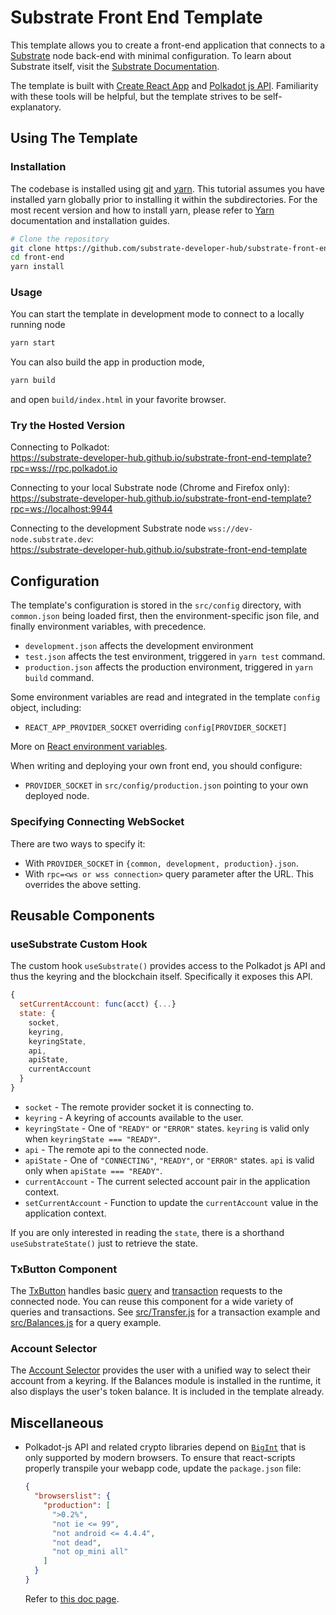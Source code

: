 # Substrate Front End Template

This template allows you to create a front-end application that connects to a
[Substrate](https://github.com/paritytech/substrate) node back-end with minimal
configuration. To learn about Substrate itself, visit the
[Substrate Documentation](https://docs.substrate.io).

The template is built with [Create React App](https://github.com/facebook/create-react-app)
and [Polkadot js API](https://polkadot.js.org/docs/api/). Familiarity with these tools
will be helpful, but the template strives to be self-explanatory.

## Using The Template

### Installation

The codebase is installed using [git](https://git-scm.com/) and [yarn](https://yarnpkg.com/). This tutorial assumes you have installed yarn globally prior to installing it within the subdirectories. For the most recent version and how to install yarn, please refer to [Yarn](https://yarnpkg.com/) documentation and installation guides.

```bash
# Clone the repository
git clone https://github.com/substrate-developer-hub/substrate-front-end-template.git
cd front-end
yarn install
```

### Usage

You can start the template in development mode to connect to a locally running node

```bash
yarn start
```

You can also build the app in production mode,

```bash
yarn build
```

and open `build/index.html` in your favorite browser.

### Try the Hosted Version

Connecting to Polkadot:<br/>
https://substrate-developer-hub.github.io/substrate-front-end-template?rpc=wss://rpc.polkadot.io

Connecting to your local Substrate node (Chrome and Firefox only):<br/>
https://substrate-developer-hub.github.io/substrate-front-end-template?rpc=ws://localhost:9944

Connecting to the development Substrate node `wss://dev-node.substrate.dev`:<br/>
https://substrate-developer-hub.github.io/substrate-front-end-template


## Configuration

The template's configuration is stored in the `src/config` directory, with
`common.json` being loaded first, then the environment-specific json file,
and finally environment variables, with precedence.

- `development.json` affects the development environment
- `test.json` affects the test environment, triggered in `yarn test` command.
- `production.json` affects the production environment, triggered in
  `yarn build` command.

Some environment variables are read and integrated in the template `config` object,
including:

- `REACT_APP_PROVIDER_SOCKET` overriding `config[PROVIDER_SOCKET]`

More on [React environment variables](https://create-react-app.dev/docs/adding-custom-environment-variables).

When writing and deploying your own front end, you should configure:

- `PROVIDER_SOCKET` in `src/config/production.json` pointing to your own
  deployed node.

### Specifying Connecting WebSocket

There are two ways to specify it:

- With `PROVIDER_SOCKET` in `{common, development, production}.json`.
- With `rpc=<ws or wss connection>` query parameter after the URL. This overrides the above setting.

## Reusable Components

### useSubstrate Custom Hook

The custom hook `useSubstrate()` provides access to the Polkadot js API and thus the
keyring and the blockchain itself. Specifically it exposes this API.

```js
{
  setCurrentAccount: func(acct) {...}
  state: {
    socket,
    keyring,
    keyringState,
    api,
    apiState,
    currentAccount
  }
}
```

- `socket` - The remote provider socket it is connecting to.
- `keyring` - A keyring of accounts available to the user.
- `keyringState` - One of `"READY"` or `"ERROR"` states. `keyring` is valid
  only when `keyringState === "READY"`.
- `api` - The remote api to the connected node.
- `apiState` - One of `"CONNECTING"`, `"READY"`, or `"ERROR"` states. `api` is valid
  only when `apiState === "READY"`.
- `currentAccount` - The current selected account pair in the application context.
- `setCurrentAccount` - Function to update the `currentAccount` value in the application context.

If you are only interested in reading the `state`, there is a shorthand `useSubstrateState()` just to retrieve the state.

### TxButton Component

The [TxButton](./src/substrate-lib/components/TxButton.js) handles basic [query](https://polkadot.js.org/docs/api/start/api.query) and [transaction](https://polkadot.js.org/docs/api/start/api.tx) requests to the connected node.
You can reuse this component for a wide variety of queries and transactions. See [src/Transfer.js](./src/Transfer.js) for a transaction example and [src/Balances.js](./src/ChainState.js) for a query example.

### Account Selector

The [Account Selector](./src/AccountSelector.js) provides the user with a unified way to
select their account from a keyring. If the Balances module is installed in the runtime,
it also displays the user's token balance. It is included in the template already.

## Miscellaneous

- Polkadot-js API and related crypto libraries depend on [`BigInt`](https://developer.mozilla.org/en-US/docs/Web/JavaScript/Reference/Global_Objects/BigInt) that is only supported by modern browsers. To ensure that react-scripts properly transpile your webapp code, update the `package.json` file:

  ```json
  {
    "browserslist": {
      "production": [
        ">0.2%",
        "not ie <= 99",
        "not android <= 4.4.4",
        "not dead",
        "not op_mini all"
      ]
    }
  }
  ```

  Refer to [this doc page](https://github.com/vacp2p/docs.wakuconnect.dev/blob/develop/content/docs/guides/07_reactjs_relay.md).
